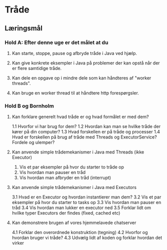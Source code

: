 # Tråde

## Læringsmål

### Hold A: Efter denne uge er det målet at du

1. Kan starte, stoppe, pause og afbryde tråde i Java ved hjælp.

2. Kan give konkrete eksempler i Java på problemer der kan opstå når der er flere samtidige tråde.

3. Kan dele en opgave op i mindre dele som kan håndteres af "worker threads".

4. Kan bruge en worker thread til at håndtere http forespørgsler.

### Hold B og Bornholm

1. Kan forklare generelt hvad tråde er og hvad formålet er med dem?

   1.1 Hvorfor vi har brug for dem?
   1.2 Hvordan kan man se hvilke tråde der kører på din computer?
   1.3 Hvad forskellen er på tråde og processer
   1.4 Hvad er forskellen på brug af tråde med Threads og ExecutorService? Fordele og ulemper?
  
2. Kan anvende simple trådemekanismer i Java med Threads (ikke Executor)
   1. Vis et par eksempler på hvor du starter to tråde op
   2. Vis hvordan man pauser en tråd
   3. Vis hvordan man afbryder en tråd (interrupt)

3. Kan anvende simple trådemekanismer i Java med Executors

    3.1 Hvad er en Executor og hvordan instantierer man dem?
    3.2 Vis et par eksempler på hvor du starter to tasks op
    3.3 Vis hvordan man pauser en tråd
    3.4 Vis hvordan man lukker en executor ned
    3.5 Forklar lidt om hvilke typer Executors der findes (fixed, cached etc)

4. Kan demonstrere brugen af vores hjemmelavede chatserver

    4.1 Forklar den overordnede konstruktion (tegning)
    4.2 Hvorfor og hvordan bruger vi tråde?
    4.3 Udvælg lidt af koden og forklar hvordan det virker
